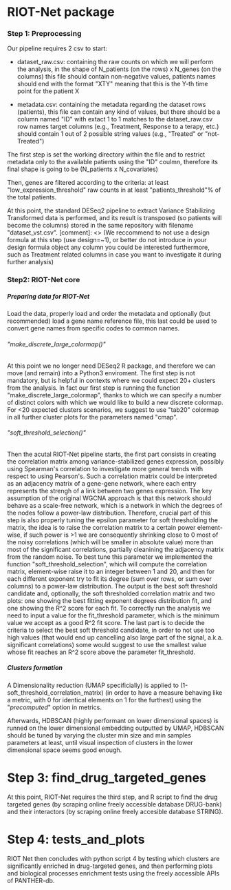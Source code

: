 # RIOT-Net package



### Step 1: Preprocessing

Our pipeline requires 2 csv to start: 
 - dataset\_raw\.csv: containing the raw counts on which we will perform the analysis, in the shape of N_patients (on the rows) x N_genes (on the columns)
                      this file should contain non-negative values, 
                      patients names should end with the format "XTY" meaning that this is the Y-th time point for the patient X
                    
 - metadata\.csv: containing the metadata regarding the dataset rows (patients), 
                  this file can contain any kind of values, but there should be a column named "ID" with extact 1 to 1 matches to the dataset_raw.csv row names
                  target columns (e.g., Treatment, Response to a terapy, etc.) should contain 1 out of 2 possible string values (e.g., "Treated" or "not-Treated")
                    
The first step is set the working directory within the file and to restrict metadata only to the available patients using the "ID" coulmn, therefore its final shape is going to be (N_patients x N_covariates)

Then, genes are filtered according to the criteria: at least "low_expression_threshold" raw counts in at least "patients_threshold"% of the total patients.

At this point, the standard DESeq2 pipeline to extract Variance Stabilizing Transformed data is performed, and its result is transposed (so patients will become the columns) stored in the same repository with filename "dataset_vst.csv".
[comment]: <> (We reccommend to not use a design formula at this step (use design=~1), or better do not introduce in your design formula object any column you could be interested furthermore, such as Treatment related columns in case you want to investigate it during further analysis)





### Step2: RIOT-Net core




##### Preparing data for RIOT-Net


Load the data, properly load and order the metadata and optionally (but recommended) load a gene name reference file, this last could be used to convert gene names from specific codes to common names.



###### \"make\_discrete\_large\_colormap()\"

At this point we no longer need DESeq2 R package, and therefore we can move (and remain) into a Python3 enviroment. The first step is not mandatory, but is helpful in contexts where we could expect 20+ clusters from the analysis. In fact our first step is running the function \"make\_discrete\_large\_colormap\", thanks to which we can specify a number of distinct colors with which we would like to build a new discrete colormap.
For \<20 expected clusters scenarios, we suggest to use \"tab20\" colormap in all further cluster plots for the parameters named \"cmap\".


###### \"soft\_threshold\_selection()\"

Then the acutal RIOT-Net pipeline starts, the first part consists in creating the correlation matrix among variance-stabilized genes expression, possibly using Spearman's correlation to investigate more general trends with respect to using Pearson's.
Such a correlation matrix could be interpreted as an adjacency matrix of a gene-gene network, where each entry represents the strengh of a link between two genes expression. The key assumption of the original WGCNA approach is that this network should behave as a scale-free network, which is a network in which the degrees of the nodes follow a power-law distribution.
Therefore, crucial part of this step is also properly tuning the epsilon parameter for soft thresholding the matrix, the idea is to raise the correlation matrix to a certain power element-wise, if such power is \>1 we are consequently shrinking close to 0 most of the noisy correlations (which will be smaller in absolute value) more than most of the significant correlations, partially cleanining the adjacency matrix from the random noise.
To best tune this parameter we implemented the function \"soft\_threshold\_selection\", which will compute the correlation matrix, element-wise raise it to an integer between 1 and 20, and then for each different exponent try to fit its degree (sum over rows, or sum over columns) to a power-law distribution. The output is the best soft threshold candidate and, optionally, the soft thresholded correlation matrix and two plots: one showing the best fitting exponent degrees distribution fit, and one showing the R^2 score for each fit. 
To correctly run the analysis we need to input a value for the fit\_threshold parameter, which is the minimum value we accept as a good R^2 fit score. 
The last part is to decide the criteria to select the best soft threshold candidate, in order to not use too high values (that would end up cancelling also large part of the signal, a.k.a. significant correlations) some would suggest to use the smallest value whose fit reaches an R^2 score above the parameter fit\_threshold.


##### Clusters formation

A Dimensionality reduction (UMAP specificially) is applied to (1-soft_threshold_correlation_matrix) (in order to have a measure behaving like a metric, with 0 for identical elements on 1 for the furthest) using the "_precomputed_" option in metrics.

Afterwards, HDBSCAN (highly performant on lower dimensional spaces) is runned on the lower dimensional embedding outputted by UMAP, HDBSCAN should be tuned by varying the cluster min size and min samples parameters at least, until visual inspection of clusters in the lower dimensional space seems good enough.


# Step 3: find_drug_targeted_genes
At this point, RIOT-Net requires the third step, and R script to find the drug targeted genes (by scraping online freely accessible database DRUG-bank) and their interactors (by scraping online freely accesible database STRING).


# Step 4: tests_and_plots
RIOT Net then concludes with python script 4 by testing which clusters are significantly enriched in drug-targeted genes, and then performing plots and biological processes enrichment tests using the freely accessible APIs of PANTHER-db.